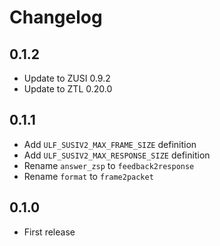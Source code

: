 # Changelog

## 0.1.2
- Update to ZUSI 0.9.2
- Update to ZTL 0.20.0

## 0.1.1
- Add `ULF_SUSIV2_MAX_FRAME_SIZE` definition
- Add `ULF_SUSIV2_MAX_RESPONSE_SIZE` definition
- Rename `answer_zsp` to `feedback2response`
- Rename `format` to `frame2packet`

## 0.1.0
- First release